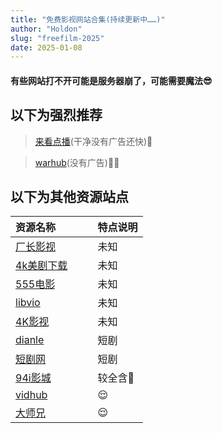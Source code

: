 ```yaml
---
title: "免费影视网站合集(持续更新中……)"
author: "Holdon"
slug: "freefilm-2025"
date: 2025-01-08
---
```

#### 有些网站打不开可能是服务器崩了，可能需要魔法😎

## 以下为强烈推荐

> [来看点播](https://lkvod.me/)(干净没有广告还快)🍺

> [warhub](https://v.warhut.cn/)(没有广告)🍺🫰

## 以下为其他资源站点

|资源名称&nbsp;&nbsp;&nbsp;&nbsp;&nbsp;&nbsp;&nbsp;&nbsp;&nbsp;&nbsp;&nbsp;&nbsp;| 特点说明|
|-------------------------------------|----------------------|
| [厂长影视](https://www.czzy77.com/)       | 未知   |  
| [4k美剧下载](https://www.4khdr.cn/) | 未知          |  
| [555电影](https://www.wuwu9zd.wiki/index/home.html)     | 未知 |  
| [libvio](https://libvio.pro/)     | 未知 | 
| [4K影视](https://www.4kvm.net/)     | 未知 | 
| [dianle](https://www.duanju55.com/)     | 短剧 | 
| [短剧网](https://www.duanju2.com/)     | 短剧 | 
| [94i影城](https://94itv.app/)     | 较全含🔞 | 
| [vidhub](https://vidhub.me/)     |😌 | 
| [大师兄](https://dsxys.pro/)     | 😌 | 